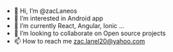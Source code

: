 - 👋 Hi, I’m @zacLaneos
- 👀 I’m interested in Android app
- 🌱 I’m currently React, Angular, Ionic ...
- 💞️ I’m looking to collaborate on Open source projects
- 📫 How to reach me zac.lanel20@yahoo.com

<!---
zacLaneos/zacLaneos is a ✨ special ✨ repository because its `README.md` (this file) appears on your GitHub profile.
You can click the Preview link to take a look at your changes.
--->
